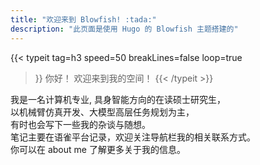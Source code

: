 ```yaml
---
title: "欢迎来到 Blowfish! :tada:"
description: "此页面是使用 Hugo 的 Blowfish 主题搭建的"
---
```

{{< typeit 
  tag=h3
  speed=50
  breakLines=false
  loop=true
>}}
你好！
欢迎来到我的空间！
{{< /typeit >}}

我是一名计算机专业, 具身智能方向的在读硕士研究生，<br>
以机械臂仿真开发、大模型高层任务规划为主，<br>
有时也会写下一些我的杂谈与随想。<br>
笔记主要在语雀平台记录，欢迎关注导航栏我的相关联系方式。<br>
你可以在 about me 了解更多关于我的信息。<br>

